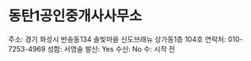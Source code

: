 # 동탄1공인중개사사무소

주소: 경기 화성시 반송동134 솔빛마을 신도브래뉴 상가동1층 104호
연락처: 010-7253-4969
성함: 서영술
발신: Yes
수신: No
수: 시작 전